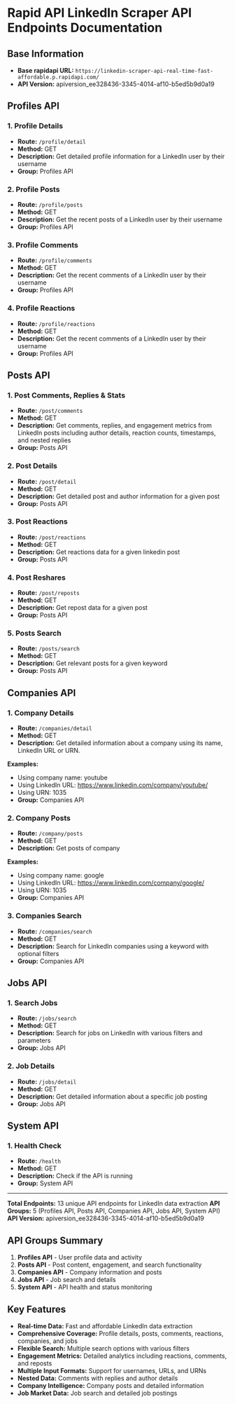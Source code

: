 # Rapid API LinkedIn Scraper API Endpoints Documentation

## Base Information
- **Base rapidapi URL:** `https://linkedin-scraper-api-real-time-fast-affordable.p.rapidapi.com/`
- **API Version:** apiversion_ee328436-3345-4014-af10-b5ed5b9d0a19

## Profiles API

### 1. Profile Details
- **Route:** `/profile/detail`
- **Method:** GET
- **Description:** Get detailed profile information for a LinkedIn user by their username
- **Group:** Profiles API

### 2. Profile Posts
- **Route:** `/profile/posts`
- **Method:** GET
- **Description:** Get the recent posts of a LinkedIn user by their username
- **Group:** Profiles API

### 3. Profile Comments
- **Route:** `/profile/comments`
- **Method:** GET
- **Description:** Get the recent comments of a LinkedIn user by their username
- **Group:** Profiles API

### 4. Profile Reactions
- **Route:** `/profile/reactions`
- **Method:** GET
- **Description:** Get the recent comments of a LinkedIn user by their username
- **Group:** Profiles API

## Posts API

### 1. Post Comments, Replies & Stats
- **Route:** `/post/comments`
- **Method:** GET
- **Description:** Get comments, replies, and engagement metrics from LinkedIn posts including author details, reaction counts, timestamps, and nested replies
- **Group:** Posts API

### 2. Post Details
- **Route:** `/post/detail`
- **Method:** GET
- **Description:** Get detailed post and author information for a given post
- **Group:** Posts API

### 3. Post Reactions
- **Route:** `/post/reactions`
- **Method:** GET
- **Description:** Get reactions data for a given linkedin post
- **Group:** Posts API

### 4. Post Reshares
- **Route:** `/post/reposts`
- **Method:** GET
- **Description:** Get repost data for a given post
- **Group:** Posts API

### 5. Posts Search
- **Route:** `/posts/search`
- **Method:** GET
- **Description:** Get relevant posts for a given keyword
- **Group:** Posts API

## Companies API

### 1. Company Details
- **Route:** `/companies/detail`
- **Method:** GET
- **Description:** Get detailed information about a company using its name, LinkedIn URL or URN.

**Examples:**
- Using company name: youtube
- Using LinkedIn URL: https://www.linkedin.com/company/youtube/
- Using URN: 1035
- **Group:** Companies API

### 2. Company Posts
- **Route:** `/company/posts`
- **Method:** GET
- **Description:** Get posts of company

**Examples:**
- Using company name: google
- Using LinkedIn URL: https://www.linkedin.com/company/google/
- Using URN: 1035
- **Group:** Companies API

### 3. Companies Search
- **Route:** `/companies/search`
- **Method:** GET
- **Description:** Search for LinkedIn companies using a keyword with optional filters
- **Group:** Companies API

## Jobs API

### 1. Search Jobs
- **Route:** `/jobs/search`
- **Method:** GET
- **Description:** Search for jobs on LinkedIn with various filters and parameters
- **Group:** Jobs API

### 2. Job Details
- **Route:** `/jobs/detail`
- **Method:** GET
- **Description:** Get detailed information about a specific job posting
- **Group:** Jobs API

## System API

### 1. Health Check
- **Route:** `/health`
- **Method:** GET
- **Description:** Check if the API is running
- **Group:** System API

---

**Total Endpoints:** 13 unique API endpoints for LinkedIn data extraction
**API Groups:** 5 (Profiles API, Posts API, Companies API, Jobs API, System API)
**API Version:** apiversion_ee328436-3345-4014-af10-b5ed5b9d0a19

## API Groups Summary

1. **Profiles API** - User profile data and activity
2. **Posts API** - Post content, engagement, and search functionality
3. **Companies API** - Company information and posts
4. **Jobs API** - Job search and details
5. **System API** - API health and status monitoring

## Key Features

- **Real-time Data:** Fast and affordable LinkedIn data extraction
- **Comprehensive Coverage:** Profile details, posts, comments, reactions, companies, and jobs
- **Flexible Search:** Multiple search options with various filters
- **Engagement Metrics:** Detailed analytics including reactions, comments, and reposts
- **Multiple Input Formats:** Support for usernames, URLs, and URNs
- **Nested Data:** Comments with replies and author details
- **Company Intelligence:** Company posts and detailed information
- **Job Market Data:** Job search and detailed job postings 